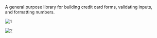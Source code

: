 A general purpose library for building credit card forms, validating inputs, and formatting numbers.

![1](https://github.com/tuxado/payform/assets/7065151/19526fdc-2b86-4745-8cc8-00b265a03d66)

![2](https://github.com/tuxado/payform/assets/7065151/14fe9cf5-2ae6-4884-bcdb-d8e7a9c711c0)
